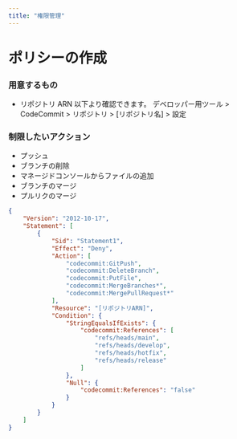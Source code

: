 ```yaml
---
title: "権限管理"
---
```


# ポリシーの作成

### 用意するもの

- リポジトリ ARN
    以下より確認できます。
    デベロッパー用ツール > CodeCommit > リポジトリ > [リポジトリ名] > 設定

### 制限したいアクション

- プッシュ
- ブランチの削除
- マネージドコンソールからファイルの追加
- ブランチのマージ
- プルリクのマージ

```json
{
    "Version": "2012-10-17",
    "Statement": [
        {
            "Sid": "Statement1",
            "Effect": "Deny",
            "Action": [
                "codecommit:GitPush",
                "codecommit:DeleteBranch",
                "codecommit:PutFile",
                "codecommit:MergeBranches*",
                "codecommit:MergePullRequest*"
            ],
            "Resource": "[リポジトリARN]",
            "Condition": {
                "StringEqualsIfExists": {
                    "codecommit:References": [
                        "refs/heads/main",
                        "refs/heads/develop",
                        "refs/heads/hotfix",
                        "refs/heads/release"
                    ]
                },
                "Null": {
                    "codecommit:References": "false"
                }
            }
        }
    ]
}
```
